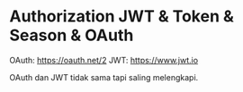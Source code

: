 # Authorization JWT & Token & Season & OAuth

OAuth: https://oauth.net/2
JWT: https://www.jwt.io

OAuth dan JWT tidak sama tapi saling melengkapi.